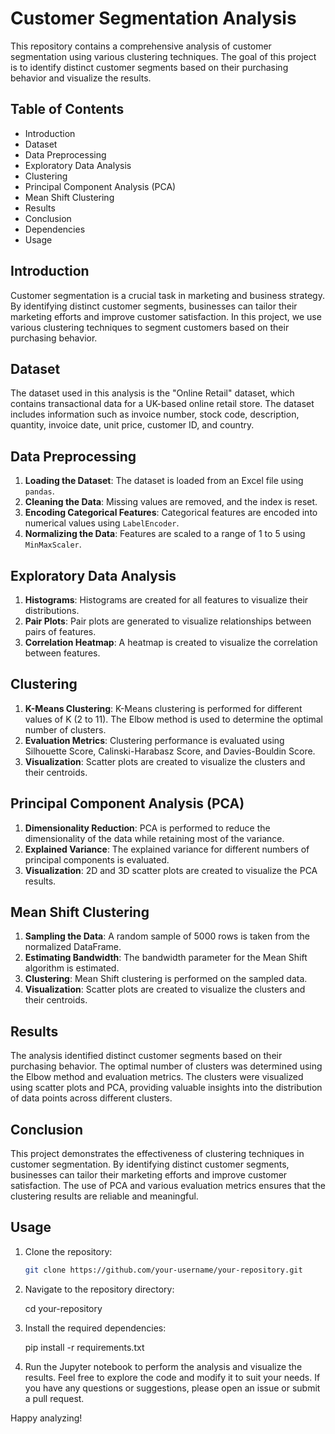 # Customer Segmentation Analysis

This repository contains a comprehensive analysis of customer segmentation using various clustering techniques. The goal of this project is to identify distinct customer segments based on their purchasing behavior and visualize the results.

## Table of Contents
- Introduction
- Dataset
- Data Preprocessing
- Exploratory Data Analysis
- Clustering
- Principal Component Analysis (PCA)
- Mean Shift Clustering
- Results
- Conclusion
- Dependencies
- Usage

## Introduction
Customer segmentation is a crucial task in marketing and business strategy. By identifying distinct customer segments, businesses can tailor their marketing efforts and improve customer satisfaction. In this project, we use various clustering techniques to segment customers based on their purchasing behavior.

## Dataset
The dataset used in this analysis is the "Online Retail" dataset, which contains transactional data for a UK-based online retail store. The dataset includes information such as invoice number, stock code, description, quantity, invoice date, unit price, customer ID, and country.

## Data Preprocessing
1. **Loading the Dataset**: The dataset is loaded from an Excel file using `pandas`.
2. **Cleaning the Data**: Missing values are removed, and the index is reset.
3. **Encoding Categorical Features**: Categorical features are encoded into numerical values using `LabelEncoder`.
4. **Normalizing the Data**: Features are scaled to a range of 1 to 5 using `MinMaxScaler`.

## Exploratory Data Analysis
1. **Histograms**: Histograms are created for all features to visualize their distributions.
2. **Pair Plots**: Pair plots are generated to visualize relationships between pairs of features.
3. **Correlation Heatmap**: A heatmap is created to visualize the correlation between features.

## Clustering
1. **K-Means Clustering**: K-Means clustering is performed for different values of K (2 to 11). The Elbow method is used to determine the optimal number of clusters.
2. **Evaluation Metrics**: Clustering performance is evaluated using Silhouette Score, Calinski-Harabasz Score, and Davies-Bouldin Score.
3. **Visualization**: Scatter plots are created to visualize the clusters and their centroids.

## Principal Component Analysis (PCA)
1. **Dimensionality Reduction**: PCA is performed to reduce the dimensionality of the data while retaining most of the variance.
2. **Explained Variance**: The explained variance for different numbers of principal components is evaluated.
3. **Visualization**: 2D and 3D scatter plots are created to visualize the PCA results.

## Mean Shift Clustering
1. **Sampling the Data**: A random sample of 5000 rows is taken from the normalized DataFrame.
2. **Estimating Bandwidth**: The bandwidth parameter for the Mean Shift algorithm is estimated.
3. **Clustering**: Mean Shift clustering is performed on the sampled data.
4. **Visualization**: Scatter plots are created to visualize the clusters and their centroids.

## Results
The analysis identified distinct customer segments based on their purchasing behavior. The optimal number of clusters was determined using the Elbow method and evaluation metrics. The clusters were visualized using scatter plots and PCA, providing valuable insights into the distribution of data points across different clusters.

## Conclusion
This project demonstrates the effectiveness of clustering techniques in customer segmentation. By identifying distinct customer segments, businesses can tailor their marketing efforts and improve customer satisfaction. The use of PCA and various evaluation metrics ensures that the clustering results are reliable and meaningful.


## Usage
1. Clone the repository:
   ```bash
   git clone https://github.com/your-username/your-repository.git
   
2. Navigate to the repository directory:
   
   cd your-repository


3. Install the required dependencies:
   
   pip install -r requirements.txt


4. Run the Jupyter notebook to perform the analysis and visualize the results.
Feel free to explore the code and modify it to suit your needs. If you have any questions or suggestions, please open an issue or submit a pull request.

Happy analyzing!
